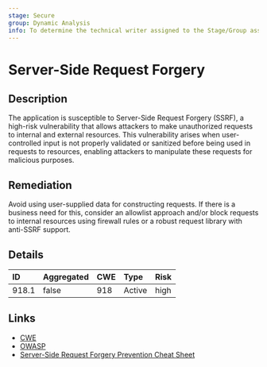 ```yaml
---
stage: Secure
group: Dynamic Analysis
info: To determine the technical writer assigned to the Stage/Group associated with this page, see https://about.gitlab.com/handbook/product/ux/technical-writing/#assignments
---
```


# Server-Side Request Forgery

## Description

The application is susceptible to Server-Side Request Forgery (SSRF), a high-risk vulnerability
that allows attackers to make unauthorized requests to internal and external resources. This
vulnerability arises when user-controlled input is not properly validated or sanitized before
being used in requests to resources, enabling attackers to manipulate these requests for
malicious purposes.

## Remediation

Avoid using user-supplied data for constructing requests. If there is a business need for this,
consider an allowlist approach and/or block requests to internal resources using firewall
rules or a robust request library with anti-SSRF support.

## Details

| ID | Aggregated | CWE | Type | Risk |
|:---|:--------|:--------|:--------|:--------|
| 918.1 | false | 918 | Active | high |

## Links

- [CWE](https://cwe.mitre.org/data/definitions/918.html)
- [OWASP](https://owasp.org/www-community/attacks/Server_Side_Request_Forgery)
- [Server-Side Request Forgery Prevention Cheat Sheet](https://cheatsheetseries.owasp.org/cheatsheets/Server_Side_Request_Forgery_Prevention_Cheat_Sheet.html)
